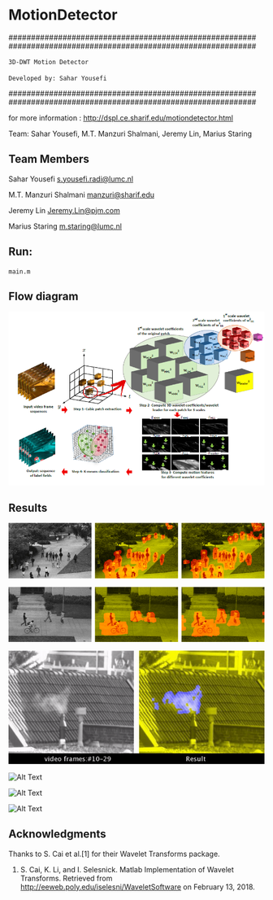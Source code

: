 # MotionDetector


#######################################################
#######################################################


    3D-DWT Motion Detector  
    
    Developed by: Sahar Yousefi
 
 
#######################################################
#######################################################

for more information : http://dspl.ce.sharif.edu/motiondetector.html

Team: Sahar Yousefi, M.T. Manzuri Shalmani, Jeremy Lin, Marius Staring


## Team Members

Sahar Yousefi <a href="s.yousefi.radi@lumc.nl">s.yousefi.radi@lumc.nl</a>

M.T. Manzuri Shalmani <a href="manzuri@sharif.edu">manzuri@sharif.edu</a>

Jeremy Lin <a href="Jeremy.Lin@pjm.com">Jeremy.Lin@pjm.com</a>

Marius Staring <a href="m.staring@lumc.nl">m.staring@lumc.nl</a>

## Run:
    main.m
    
## Flow diagram 

![Alt Text](image170.png)


## Results

![Alt Text](image256.gif)

![Alt Text](image255.gif)

![Alt Text](image254.gif)

![Alt Text](image253.gif)

![Alt Text](image252.gif)

![Alt Text](image250.gif)




## Acknowledgments

Thanks to S. Cai et al.[1] for their Wavelet Transforms package. 

1. S. Cai, K. Li, and I. Selesnick. Matlab Implementation of Wavelet Transforms. Retrieved from http://eeweb.poly.edu/iselesni/WaveletSoftware on February 13, 2018.
